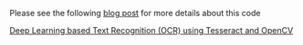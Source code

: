 Please see the following [blog post](https://www.learnopencv.com/deep-learning-based-text-recognition-ocr-using-tesseract-and-opencv/) for more details about this code

[Deep Learning based Text Recognition (OCR) using Tesseract and OpenCV](https://www.learnopencv.com/deep-learning-based-text-recognition-ocr-using-tesseract-and-opencv/)
